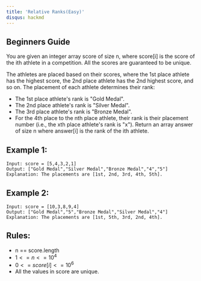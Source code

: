 ```yaml
---
title: 'Relative Ranks(Easy)'
disqus: hackmd
---
```


## Beginners Guide

You are given an integer array score of size n, where score[i] is the score of the ith athlete in a competition. All the scores are guaranteed to be unique.

The athletes are placed based on their scores, where the 1st place athlete has the highest score, the 2nd place athlete has the 2nd highest score, and so on. The placement of each athlete determines their rank:

* The 1st place athlete's rank is "Gold Medal".
* The 2nd place athlete's rank is "Silver Medal".
* The 3rd place athlete's rank is "Bronze Medal".
* For the 4th place to the nth place athlete, their rank is their placement number (i.e., the xth place athlete's rank is "x").
Return an array answer of size n where answer[i] is the rank of the ith athlete.

Example 1:
---
```go=
Input: score = [5,4,3,2,1]
Output: ["Gold Medal","Silver Medal","Bronze Medal","4","5"]
Explanation: The placements are [1st, 2nd, 3rd, 4th, 5th].
```

Example 2:
---
```go=
Input: score = [10,3,8,9,4]
Output: ["Gold Medal","5","Bronze Medal","Silver Medal","4"]
Explanation: The placements are [1st, 5th, 3rd, 2nd, 4th].
```


Rules:
---
* n == score.length
* $1 <= n <= 10^4$
* $0 <= score[i] <= 10^6$
* All the values in score are unique.